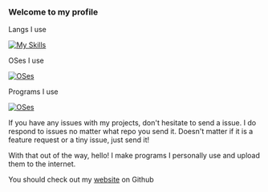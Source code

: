 ### Welcome to my profile

Langs I use

[![My Skills](https://skillicons.dev/icons?i=js,html,css,py,lua,bootstrap,golang,c#,markdown)](https://skillicons.dev)

OSes I use

[![OSes](https://skillicons.dev/icons?i=arch,debian,nix,windows,macos)](https://skillicons.dev)

Programs I use

[![OSes](https://skillicons.dev/icons?i=blender,git,github,vscodium,vim,nvim)](https://skillicons.dev)

If you have any issues with my projects, don't hesitate to send a issue. I do respond to issues no matter what repo you send it. Doesn't matter if it is a feature request or a tiny issue, just send it!

With that out of the way, hello! I make programs I personally use and upload them to the internet.  

You should check out my [website](https://epicminer256.github.io/) on Github
